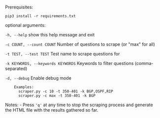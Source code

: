 Prerequisites:

<code>pip3 install -r requirements.txt</code>

optional arguments:

  <code>-h, --help</code>            show this help message and exit

 
  <code>-c COUNT, --count COUNT</code> Number of questions to scrape (or "max" for all)

  
  <code>-t TEST, --test TEST</code>  Test name to scrape questions for

  
  <code>-k KEYWORDS, --keywords KEYWORDS</code> Keywords to filter questions (comma-separated)

  
  <code>-d, --debug</code>           Enable debug mode

        Examples:
          scraper.py -c 10 -t 350-401 -k BGP,OSPF,RIP
          scraper.py -c max -t 350-401 -k BGP

Notes:
      - Press <code>'q'</code>   at any time to stop the scraping process and generate the HTML file with the results gathered so far.
      


 
